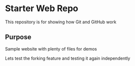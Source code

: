 # Starter Web Repo

This repository is for showing how Git and GitHub work

## Purpose

Sample website with plenty of files for demos

Lets test the forking feature and testing it again independently